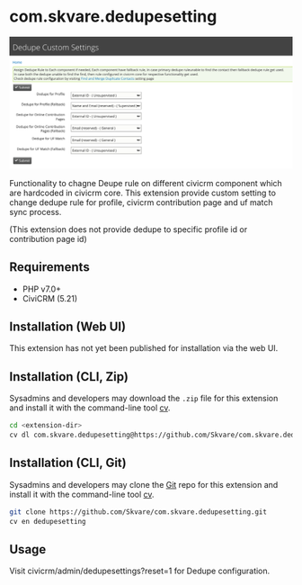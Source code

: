 # com.skvare.dedupesetting

![Screenshot](/images/screenshot.png)

Functionality to chagne Deupe rule on different civicrm component which are hardcoded in civicrm core. This extension
 provide custom setting to change dedupe rule for profile, civicrm contribution page and uf match sync process.
 
 (This extension does not provide dedupe to specific profile id or contribution page id)

## Requirements

* PHP v7.0+
* CiviCRM (5.21)

## Installation (Web UI)

This extension has not yet been published for installation via the web UI.

## Installation (CLI, Zip)

Sysadmins and developers may download the `.zip` file for this extension and
install it with the command-line tool [cv](https://github.com/civicrm/cv).

```bash
cd <extension-dir>
cv dl com.skvare.dedupesetting@https://github.com/Skvare/com.skvare.dedupesetting/archive/main.zip
```

## Installation (CLI, Git)

Sysadmins and developers may clone the [Git](https://en.wikipedia.org/wiki/Git) repo for this extension and
install it with the command-line tool [cv](https://github.com/civicrm/cv).

```bash
git clone https://github.com/Skvare/com.skvare.dedupesetting.git
cv en dedupesetting
```

## Usage

Visit civicrm/admin/dedupesettings?reset=1 for Dedupe configuration.

